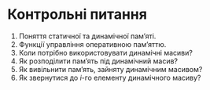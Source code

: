 # Контрольні питання

1. Поняття статичної та динамічної пам’яті.
1. Функції управління оперативною пам’яттю.
1. Коли потрібно використовувати динамічні масиви?
1. Як розподілити пам’ять під динамічний масив?
1. Як вивільнити пам’ять, зайняту динамічним масивом?
1. Як звернутися до *i*-го елементу динамічного масиву?
